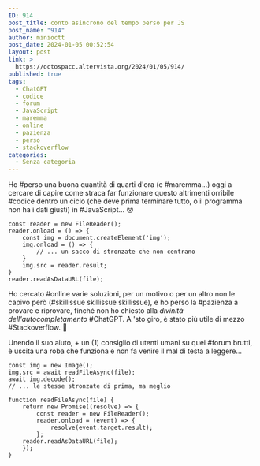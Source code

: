 ```yaml
---
ID: 914
post_title: conto asincrono del tempo perso per JS
post_name: "914"
author: minioctt
post_date: 2024-01-05 00:52:54
layout: post
link: >
  https://octospacc.altervista.org/2024/01/05/914/
published: true
tags:
  - ChatGPT
  - codice
  - forum
  - JavaScript
  - maremma
  - online
  - pazienza
  - perso
  - stackoverflow
categories:
  - Senza categoria
---
```

<!-- wp:paragraph -->
<p>Ho #perso una buona quantità di quarti d'ora (e #maremma...) oggi a cercare di capire come straca far funzionare questo altrimenti orribile #codice dentro un ciclo (che deve prima terminare tutto, o il programma non ha i dati giusti) in #JavaScript... 😵️</p>
<!-- /wp:paragraph -->

<!-- wp:code -->
<pre class="wp-block-code"><code>const reader = new FileReader();
reader.onload = () =&gt; {
    const img = document.createElement('img');
    img.onload = () =&gt; {
        // ... un sacco di stronzate che non centrano
    }
    img.src = reader.result;
}
reader.readAsDataURL(file);</code></pre>
<!-- /wp:code -->

<!-- wp:paragraph -->
<p>Ho cercato #online varie soluzioni, per un motivo o per un altro non le capivo però (#skillissue skillissue skillissue), e ho perso la #pazienza a provare e riprovare, finché non ho chiesto alla <em>divinità dell'autocompletamento</em> #ChatGPT. A 'sto giro, è stato più utile di mezzo #Stackoverflow. 🙏️</p>
<!-- /wp:paragraph -->

<!-- wp:paragraph -->
<p>Unendo il suo aiuto, + un (1) consiglio di utenti umani su quei #forum brutti, è uscita una roba che funziona e non fa venire il mal di testa a leggere...</p>
<!-- /wp:paragraph -->

<!-- wp:code -->
<pre class="wp-block-code"><code>const img = new Image();
img.src = await readFileAsync(file);
await img.decode();
// ... le stesse stronzate di prima, ma meglio

function readFileAsync(file) {
    return new Promise((resolve) =&gt; {
        const reader = new FileReader();
        reader.onload = (event) =&gt; {
            resolve(event.target.result);
        };
	reader.readAsDataURL(file);
    });
}</code></pre>
<!-- /wp:code -->